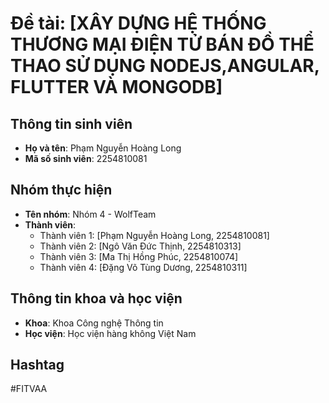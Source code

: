 # Đề tài: [XÂY DỰNG HỆ THỐNG THƯƠNG MẠI ĐIỆN TỬ BÁN ĐỒ THỂ THAO SỬ DỤNG NODEJS,ANGULAR, FLUTTER VÀ MONGODB]

## Thông tin sinh viên

- **Họ và tên**: Phạm Nguyễn Hoàng Long
- **Mã số sinh viên**: 2254810081

## Nhóm thực hiện

- **Tên nhóm**: Nhóm 4 - WolfTeam
- **Thành viên**:
  - Thành viên 1: [Phạm Nguyễn Hoàng Long, 2254810081]
  - Thành viên 2: [Ngô Văn Đức Thịnh, 2254810313]
  - Thành viên 3: [Ma Thị Hồng Phúc, 2254810074]
  - Thành viên 4: [Đặng Võ Tùng Dương, 2254810311]

## Thông tin khoa và học viện

- **Khoa**: Khoa Công nghệ Thông tin
- **Học viện**: Học viện hàng không Việt Nam

## Hashtag

#FITVAA
